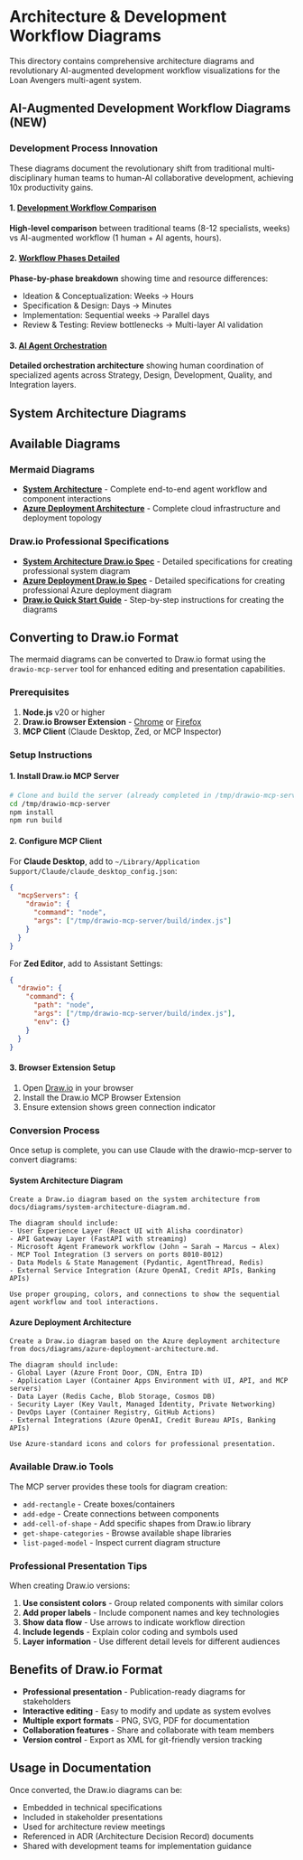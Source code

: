 # Architecture & Development Workflow Diagrams

This directory contains comprehensive architecture diagrams and revolutionary AI-augmented development workflow visualizations for the Loan Avengers multi-agent system.

## AI-Augmented Development Workflow Diagrams (NEW)

### Development Process Innovation
These diagrams document the revolutionary shift from traditional multi-disciplinary human teams to human-AI collaborative development, achieving 10x productivity gains.

#### 1. [Development Workflow Comparison](./development-workflow-comparison.mermaid)
**High-level comparison** between traditional teams (8-12 specialists, weeks) vs AI-augmented workflow (1 human + AI agents, hours).

#### 2. [Workflow Phases Detailed](./workflow-phases-detailed.mermaid)  
**Phase-by-phase breakdown** showing time and resource differences:
- Ideation & Conceptualization: Weeks → Hours
- Specification & Design: Days → Minutes  
- Implementation: Sequential weeks → Parallel days
- Review & Testing: Review bottlenecks → Multi-layer AI validation

#### 3. [AI Agent Orchestration](./ai-agent-orchestration.mermaid)
**Detailed orchestration architecture** showing human coordination of specialized agents across Strategy, Design, Development, Quality, and Integration layers.

## System Architecture Diagrams

## Available Diagrams

### Mermaid Diagrams
- **[System Architecture](./system-architecture-diagram.md)** - Complete end-to-end agent workflow and component interactions
- **[Azure Deployment Architecture](./azure-deployment-architecture.md)** - Complete cloud infrastructure and deployment topology

### Draw.io Professional Specifications
- **[System Architecture Draw.io Spec](./system-architecture-drawio-spec.md)** - Detailed specifications for creating professional system diagram
- **[Azure Deployment Draw.io Spec](./azure-deployment-drawio-spec.md)** - Detailed specifications for creating professional Azure deployment diagram
- **[Draw.io Quick Start Guide](./drawio-quick-start.md)** - Step-by-step instructions for creating the diagrams

## Converting to Draw.io Format

The mermaid diagrams can be converted to Draw.io format using the `drawio-mcp-server` tool for enhanced editing and presentation capabilities.

### Prerequisites
1. **Node.js** v20 or higher
2. **Draw.io Browser Extension** - [Chrome](https://chrome.google.com/webstore/detail/drawio-mcp-extension/okdbbjbbccdhhfaefmcmekalmmdjjide) or [Firefox](https://addons.mozilla.org/en-US/firefox/addon/drawio-mcp-extension/)
3. **MCP Client** (Claude Desktop, Zed, or MCP Inspector)

### Setup Instructions

#### 1. Install Draw.io MCP Server
```bash
# Clone and build the server (already completed in /tmp/drawio-mcp-server)
cd /tmp/drawio-mcp-server
npm install
npm run build
```

#### 2. Configure MCP Client

For **Claude Desktop**, add to `~/Library/Application Support/Claude/claude_desktop_config.json`:
```json
{
  "mcpServers": {
    "drawio": {
      "command": "node",
      "args": ["/tmp/drawio-mcp-server/build/index.js"]
    }
  }
}
```

For **Zed Editor**, add to Assistant Settings:
```json
{
  "drawio": {
    "command": {
      "path": "node",
      "args": ["/tmp/drawio-mcp-server/build/index.js"],
      "env": {}
    }
  }
}
```

#### 3. Browser Extension Setup
1. Open [Draw.io](https://app.diagrams.net/) in your browser
2. Install the Draw.io MCP Browser Extension
3. Ensure extension shows green connection indicator

### Conversion Process

Once setup is complete, you can use Claude with the drawio-mcp-server to convert diagrams:

#### System Architecture Diagram
```
Create a Draw.io diagram based on the system architecture from docs/diagrams/system-architecture-diagram.md.

The diagram should include:
- User Experience Layer (React UI with Alisha coordinator)
- API Gateway Layer (FastAPI with streaming)
- Microsoft Agent Framework workflow (John → Sarah → Marcus → Alex)
- MCP Tool Integration (3 servers on ports 8010-8012)
- Data Models & State Management (Pydantic, AgentThread, Redis)
- External Service Integration (Azure OpenAI, Credit APIs, Banking APIs)

Use proper grouping, colors, and connections to show the sequential agent workflow and tool interactions.
```

#### Azure Deployment Architecture
```
Create a Draw.io diagram based on the Azure deployment architecture from docs/diagrams/azure-deployment-architecture.md.

The diagram should include:
- Global Layer (Azure Front Door, CDN, Entra ID)
- Application Layer (Container Apps Environment with UI, API, and MCP servers)
- Data Layer (Redis Cache, Blob Storage, Cosmos DB)
- Security Layer (Key Vault, Managed Identity, Private Networking)
- DevOps Layer (Container Registry, GitHub Actions)
- External Integrations (Azure OpenAI, Credit Bureau APIs, Banking APIs)

Use Azure-standard icons and colors for professional presentation.
```

### Available Draw.io Tools

The MCP server provides these tools for diagram creation:
- `add-rectangle` - Create boxes/containers
- `add-edge` - Create connections between components
- `add-cell-of-shape` - Add specific shapes from Draw.io library
- `get-shape-categories` - Browse available shape libraries
- `list-paged-model` - Inspect current diagram structure

### Professional Presentation Tips

When creating Draw.io versions:
1. **Use consistent colors** - Group related components with similar colors
2. **Add proper labels** - Include component names and key technologies
3. **Show data flow** - Use arrows to indicate workflow direction
4. **Include legends** - Explain color coding and symbols used
5. **Layer information** - Use different detail levels for different audiences

## Benefits of Draw.io Format

- **Professional presentation** - Publication-ready diagrams for stakeholders
- **Interactive editing** - Easy to modify and update as system evolves
- **Multiple export formats** - PNG, SVG, PDF for documentation
- **Collaboration features** - Share and collaborate with team members
- **Version control** - Export as XML for git-friendly version tracking

## Usage in Documentation

Once converted, the Draw.io diagrams can be:
- Embedded in technical specifications
- Included in stakeholder presentations
- Used for architecture review meetings
- Referenced in ADR (Architecture Decision Record) documents
- Shared with development teams for implementation guidance